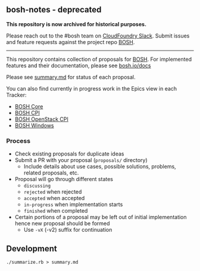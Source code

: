 ## bosh-notes - deprecated

**This repository is now archived for historical purposes.**

Please reach out to the #bosh team on [CloudFoundry Slack](https://cloudfoundry.slack.com). Submit issues and feature requests against the project repo [BOSH](https://github.com/cloudfoundry/bosh).

---

This repository contains collection of proposals for [BOSH](https://github.com/cloudfoundry/bosh). For implemented features and their documentation, please see [bosh.io/docs](https://bosh.io/docs)

Please see [summary.md](summary.md) for status of each proposal.

You can also find currently in progress work in the Epics view in each Tracker:

- [BOSH Core](https://www.pivotaltracker.com/n/projects/956238)
- [BOSH CPI](https://www.pivotaltracker.com/n/projects/1133984)
- [BOSH OpenStack CPI](https://www.pivotaltracker.com/n/projects/1456570)
- [BOSH Windows](https://www.pivotaltracker.com/n/projects/1479998)

### Process

- Check existing proposals for duplicate ideas
- Submit a PR with your proposal (`proposals/` directory)
  - Include details about use cases, possible solutions, problems, related proposals, etc.
- Proposal will go through different states
  - `discussing`
  - `rejected` when rejected
  - `accepted` when accepted
  - `in-progress` when implementation starts
  - `finished` when completed
- Certain portions of a proposal may be left out of initial implementation hence new proposal should be formed
  - Use `-vX` (-v2) suffix for continuation

## Development

```
./summarize.rb > summary.md
```
